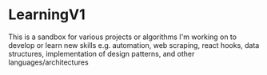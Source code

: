 # LearningV1
This is a sandbox for various projects or algorithms I'm working on to develop or learn new skills e.g. automation, web scraping, react hooks, data structures, implementation of design patterns, and other languages/architectures

